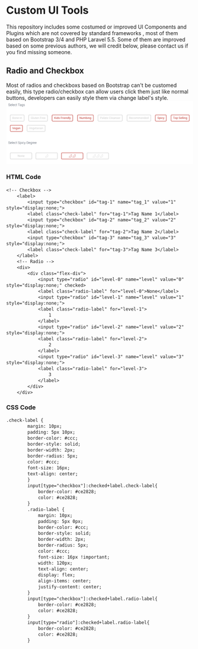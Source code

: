 # Custom UI Tools
This repository includes some costumed or improved UI Components and Plugins which are not covered by standard frameworks , most of them based on Bootstrap 3/4 and PHP Laravel 5.5. Some of them are improved based on some previous authors, we will credit below, please contact us if you find missing someone. 
## Radio and Checkbox
Most of radios and checkboxs based on Bootstrap can't be customed easily, this type radio/checkbox can allow users click them just like normal buttons, developers can easily style them via change label's style.
![radio and checkbox](/img/radio-and-checkbox.png)
### HTML Code
```
<!-- Checkbox -->
    <label>
        <input type="checkbox" id="tag-1" name="tag_1" value="1" style="display:none;">
        <label class="check-label" for="tag-1">Tag Name 1</label>
        <input type="checkbox" id="tag-2" name="tag_2" value="2" style="display:none;">
        <label class="check-label" for="tag-2">Tag Name 2</label>
        <input type="checkbox" id="tag-3" name="tag_3" value="3" style="display:none;">
        <label class="check-label" for="tag-3">Tag Name 3</label>
    </label>
    <!-- Radio -->
    <div>
        <div class="flex-div">
            <input type="radio" id="level-0" name="level" value="0" style="display:none;" checked>
            <label class="radio-label" for="level-0">None</label>
            <input type="radio" id="level-1" name="level" value="1" style="display:none;">
            <label class="radio-label" for="level-1">
                1
            </label>
            <input type="radio" id="level-2" name="level" value="2" style="display:none;">
            <label class="radio-label" for="level-2">
                2
            </label>
            <input type="radio" id="level-3" name="level" value="3" style="display:none;">
            <label class="radio-label" for="level-3">
                3
            </label>
        </div>
    </div>
```
### CSS Code
```
.check-label {
        margin: 10px;
        padding: 5px 10px;
        border-color: #ccc;
        border-style: solid;
        border-width: 2px;
        border-radius: 5px;
        color: #ccc;
        font-size: 16px;
        text-align: center;
        }
        input[type="checkbox"]:checked+label.check-label{
            border-color: #ce2828;
            color: #ce2828;
        }
        .radio-label {
            margin: 10px;
            padding: 5px 0px;
            border-color: #ccc;
            border-style: solid;
            border-width: 2px;
            border-radius: 5px;
            color: #ccc;
            font-size: 16px !important;
            width: 120px;
            text-align: center;
            display: flex;
            align-items: center;
            justify-content: center;
        }
        input[type="checkbox"]:checked+label.radio-label{
            border-color: #ce2828;
            color: #ce2828;
        }
        input[type="radio"]:checked+label.radio-label{
            border-color: #ce2828;
            color: #ce2828;
        }
```

